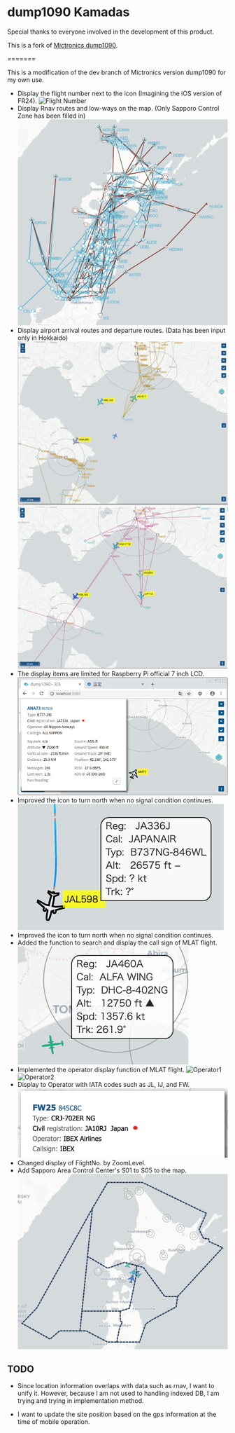 # dump1090 Kamadas

Special thanks to everyone involved in the development of this product.

This is a fork of [Mictronics dump1090](https://github.com/Mictronics/dump1090).

=======

This is a modification of the dev branch of Mictronics version dump1090 for my own use.

* Display the flight number next to the icon (Imagining the iOS version of FR24).
![Flight Number](https://github.com/kamadas/dump1090/blob/images/images/FlightNo3.png)
* Display Rnav routes and low-ways on the map. (Only Sapporo Control Zone has been filled in)
![All_Rnav_and_Low-way](https://github.com/kamadas/dump1090/blob/images/images/All_Rnav_and_Low-way.png)
* Display airport arrival routes and departure routes. (Data has been input only in Hokkaido)
![Arrival](https://github.com/kamadas/dump1090/blob/images/images/Arrival.png)
![Deperture](https://github.com/kamadas/dump1090/blob/images/images/Deperture.png)
* The display items are limited for Raspberry Pi official 7 inch LCD.
![LCD](https://github.com/kamadas/dump1090/blob/images/images/LCD_infoscreen.png)
* Improved the icon to turn north when no signal condition continues.
![Track](https://github.com/kamadas/dump1090/blob/images/images/NOT_track_to_North.png)
* Improved the icon to turn north when no signal condition continues.
* Added the function to search and display the call sign of MLAT flight.
![MLAT](https://github.com/kamadas/dump1090/blob/images/images/alfa-wing.png)
* Implemented the operator display function of MLAT flight.
![Operator1](https://github.com/kamadas/dump1090/blob/images/images/operator1.png)
![Operator2](https://github.com/kamadas/dump1090/blob/images/images/operator2.png)
* Display to Operator with IATA codes such as JL, IJ, and FW.
![Operator3](https://github.com/kamadas/dump1090/blob/images/images/fw.png)
* Changed display of FlightNo. by ZoomLevel.
* Add Sapporo Area Control Center's S01 to S05 to the map.
![Sapporo ACC](https://github.com/kamadas/dump1090/blob/images/images/acc.png)

## TODO

* Since location information overlaps with data such as rnav, I want to unify it.
 However, because I am not used to handling indexed DB, I am trying and trying in implementation method.

* I want to update the site position based on the gps information at the time of mobile operation.
